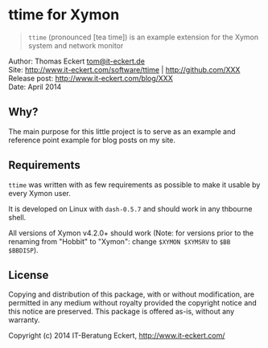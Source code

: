 ttime for Xymon
===============

> `ttime` (pronounced [tea time]) is an example extension for the Xymon system
> and network monitor

Author: Thomas Eckert <tom@it-eckert.de>  
Site: http://www.it-eckert.com/software/ttime | http://github.com/XXX  
Release post: http://www.it-eckert.com/blog/XXX  
Date: April 2014

## Why?
The main purpose for this little project is to serve as an example and
reference point example for blog posts on my site.

## Requirements
`ttime` was written with as few requirements as possible to make it usable by
every Xymon user.

It is developed on Linux with `dash-0.5.7` and should work in any thbourne
shell.

All versions of Xymon v4.2.0+ should work (Note: for versions prior to the
renaming from "Hobbit" to "Xymon": change `$XYMON $XYMSRV` to `$BB $BBDISP`).

## License
Copying and distribution of this package, with or without modification, are
permitted in any medium without royalty provided the copyright notice and this
notice are preserved. This package is offered as-is, without any warranty.

Copyright (c) 2014 IT-Beratung Eckert, http://www.it-eckert.com/
